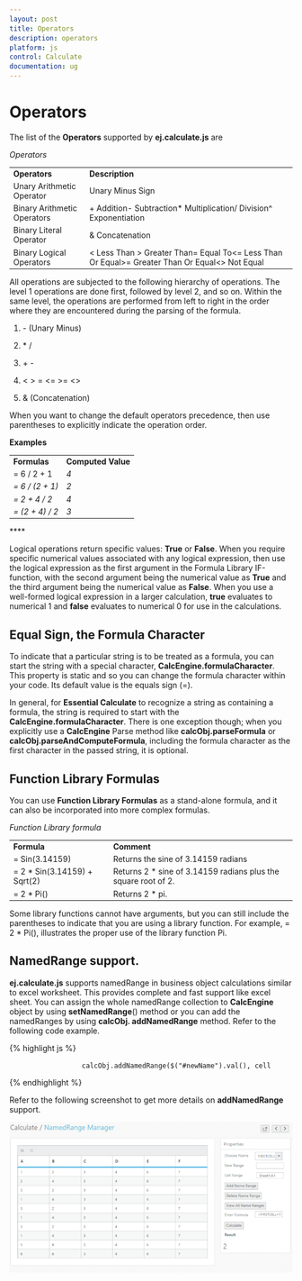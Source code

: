 ```yaml
---
layout: post
title: Operators
description: operators
platform: js
control: Calculate
documentation: ug
---
```


# Operators

The list of the **Operators** supported by **ej.calculate.js** are

_Operators_

<table>
<tr>
<td>
<b>Operators </b></td><td>
<b>Description     </b></td></tr>
<tr>
<td>
Unary Arithmetic Operator</td><td>
Unary Minus Sign</td></tr>
<tr>
<td>
Binary Arithmetic Operators</td><td>
+        Addition-         Subtraction*         Multiplication/         Division^        Exponentiation</td></tr>
<tr>
<td>
Binary Literal Operator</td><td>
&        Concatenation</td></tr>
<tr>
<td>
Binary Logical Operators</td><td>
<        Less Than >        Greater Than=         Equal To<=       Less Than Or Equal>=       Greater Than Or Equal&lt;&gt;       Not Equal</td></tr>
</table>
All operations are subjected to the following hierarchy of operations. The level 1 operations are done first, followed by level 2, and so on. Within the same level, the operations are performed from left to right in the order where they are encountered during the parsing of the formula.

1. \- (Unary Minus)

2. \*    /

3. \+    -

4. &lt;   &gt;    =    &lt;=    &gt;=    &lt;&gt;

5. & (Concatenation)



When you want to change the default operators precedence, then use parentheses to explicitly indicate the operation order.

**Examples**

<table>
<tr>
<td>
<b>Formulas  </b></td><td>
<b>	Computed Value</b></td></tr>
<tr>
<td>
= 6 / 2 + 1                     </td><td>
<i>4</i></td></tr>
<tr>
<td>
<i>= 6 / (2 + 1)                   </i></td><td>
<i>2</i></td></tr>
<tr>
<td>
<i>= 2 + 4 / 2                     </i></td><td>
<i>4</i></td></tr>
<tr>
<td>
<i>= (2 + 4) / 2                   </i></td><td>
<i>3</i></td></tr>
</table>
****

Logical operations return specific values: **True** or **False**. When you require specific numerical values associated with any logical expression, then use the logical expression as the first argument in the Formula Library IF-function, with the second argument being the numerical value as **True** and the third argument being the numerical value as **False**. When you use a well-formed logical expression in a larger calculation, **true** evaluates to numerical 1 and **false** evaluates to numerical 0 for use in the calculations.

## Equal Sign, the Formula Character

To indicate that a particular string is to be treated as a formula, you can start the string with a special character, **CalcEngine.formulaCharacter**. This property is static and so you can change the formula character within your code. Its default value is the equals sign (=).

In general, for **Essential Calculate** to recognize a string as containing a formula, the string is required to start with the **CalcEngine.formulaCharacter**. There is one exception though; when you explicitly use a **CalcEngine** Parse method like **calcObj.parseFormula** or **calcObj.parseAndComputeFormula**, including the formula character as the first character in the passed string, it is optional.

## Function Library Formulas

You can use **Function Library Formulas** as a stand-alone formula, and it can also be incorporated into more complex formulas.

_Function Library formula_

<table>
<tr>
<td>
<b>Formula</b></td><td>
<b>Comment</b></td></tr>
<tr>
<td>
= Sin(3.14159)</td><td>
Returns the sine of 3.14159 radians</td></tr>
<tr>
<td>
= 2 * Sin(3.14159) + Sqrt(2)      </td><td>
Returns 2 * sine of 3.14159 radians plus the square root of 2.</td></tr>
<tr>
<td>
  = 2 * Pi()       </td><td>
 Returns 2 * pi.</td></tr>
</table>
Some library functions cannot have arguments, but you can still include the parentheses to indicate that you are using a library function. For example, = 2 * Pi(), illustrates the proper use of the library function Pi.

## NamedRange support.

**ej.calculate.js** supports namedRange in business object calculations similar to excel worksheet. This provides complete and fast support like excel sheet. You can assign the whole namedRange collection to **CalcEngine** object by using **setNamedRange**() method or you can add the namedRanges by using **calcObj. addNamedRange** method. Refer to the following code example.

{% highlight js %}


                      calcObj.addNamedRange($("#newName").val(), cell


{% endhighlight %}

Refer to the following screenshot to get more details on **addNamedRange** support.

![](/js/Calculate/Operators_images/Operators_img1.png)




